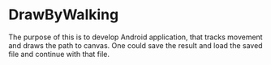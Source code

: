 # DrawByWalking

The purpose of this is to develop Android application, that tracks movement and draws the path to canvas. 
One could save the result and load the saved file and continue with that file.
